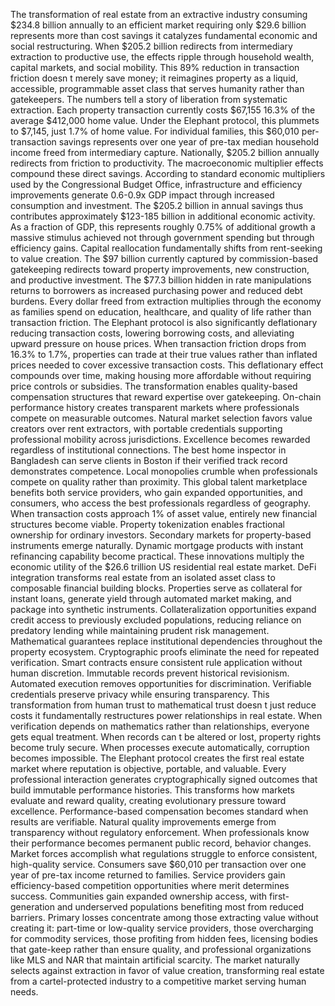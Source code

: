 The transformation of real estate from an extractive industry consuming $234.8 billion annually to an efficient market requiring only $29.6 billion represents more than cost savings it catalyzes fundamental economic and social restructuring. When $205.2 billion redirects from intermediary extraction to productive use, the effects ripple through household wealth, capital markets, and social mobility. This 89% reduction in transaction friction doesn t merely save money; it reimagines property as a liquid, accessible, programmable asset class that serves humanity rather than gatekeepers.
The numbers tell a story of liberation from systematic extraction. Each property transaction currently costs $67,155 16.3% of the average $412,000 home value. Under the Elephant protocol, this plummets to $7,145, just 1.7% of home value. For individual families, this $60,010 per-transaction savings represents over one year of pre-tax median household income freed from intermediary capture. Nationally, $205.2 billion annually redirects from friction to productivity.
The macroeconomic multiplier effects compound these direct savings. According to standard economic multipliers used by the Congressional Budget Office, infrastructure and efficiency improvements generate 0.6-0.9x GDP impact through increased consumption and investment. The $205.2 billion in annual savings thus contributes approximately $123-185 billion in additional economic activity. As a fraction of GDP, this represents roughly 0.75% of additional growth a massive stimulus achieved not through government spending but through efficiency gains.
Capital reallocation fundamentally shifts from rent-seeking to value creation. The $97 billion currently captured by commission-based gatekeeping redirects toward property improvements, new construction, and productive investment. The $77.3 billion hidden in rate manipulations returns to borrowers as increased purchasing power and reduced debt burdens. Every dollar freed from extraction multiplies through the economy as families spend on education, healthcare, and quality of life rather than transaction friction.
The Elephant protocol is also significantly deflationary reducing transaction costs, lowering borrowing costs, and alleviating upward pressure on house prices. When transaction friction drops from 16.3% to 1.7%, properties can trade at their true values rather than inflated prices needed to cover excessive transaction costs. This deflationary effect compounds over time, making housing more affordable without requiring price controls or subsidies.
The transformation enables quality-based compensation structures that reward expertise over gatekeeping. On-chain performance history creates transparent markets where professionals compete on measurable outcomes. Natural market selection favors value creators over rent extractors, with portable credentials supporting professional mobility across jurisdictions.
Excellence becomes rewarded regardless of institutional connections. The best home inspector in Bangladesh can serve clients in Boston if their verified track record demonstrates competence. Local monopolies crumble when professionals compete on quality rather than proximity. This global talent marketplace benefits both service providers, who gain expanded opportunities, and consumers, who access the best professionals regardless of geography.
When transaction costs approach 1% of asset value, entirely new financial structures become viable. Property tokenization enables fractional ownership for ordinary investors. Secondary markets for property-based instruments emerge naturally. Dynamic mortgage products with instant refinancing capability become practical. These innovations multiply the economic utility of the $26.6 trillion US residential real estate market.
DeFi integration transforms real estate from an isolated asset class to composable financial building blocks. Properties serve as collateral for instant loans, generate yield through automated market making, and package into synthetic instruments. Collateralization opportunities expand credit access to previously excluded populations, reducing reliance on predatory lending while maintaining prudent risk management.
Mathematical guarantees replace institutional dependencies throughout the property ecosystem. Cryptographic proofs eliminate the need for repeated verification. Smart contracts ensure consistent rule application without human discretion. Immutable records prevent historical revisionism. Automated execution removes opportunities for discrimination. Verifiable credentials preserve privacy while ensuring transparency.
This transformation from human trust to mathematical trust doesn t just reduce costs it fundamentally restructures power relationships in real estate. When verification depends on mathematics rather than relationships, everyone gets equal treatment. When records can t be altered or lost, property rights become truly secure. When processes execute automatically, corruption becomes impossible.
The Elephant protocol creates the first real estate market where reputation is objective, portable, and valuable. Every professional interaction generates cryptographically signed outcomes that build immutable performance histories. This transforms how markets evaluate and reward quality, creating evolutionary pressure toward excellence.
Performance-based compensation becomes standard when results are verifiable. Natural quality improvements emerge from transparency without regulatory enforcement. When professionals know their performance becomes permanent public record, behavior changes. Market forces accomplish what regulations struggle to enforce consistent, high-quality service.
Consumers save $60,010 per transaction over one year of pre-tax income returned to families. Service providers gain efficiency-based competition opportunities where merit determines success. Communities gain expanded ownership access, with first-generation and underserved populations benefiting most from reduced barriers.
Primary losses concentrate among those extracting value without creating it: part-time or low-quality service providers, those overcharging for commodity services, those profiting from hidden fees, licensing bodies that gate-keep rather than ensure quality, and professional organizations like MLS and NAR that maintain artificial scarcity. The market naturally selects against extraction in favor of value creation, transforming real estate from a cartel-protected industry to a competitive market serving human needs.